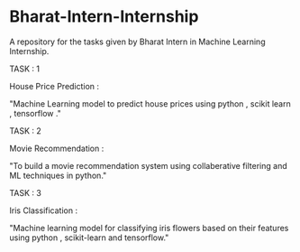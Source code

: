 # Bharat-Intern-Internship
A repository for the tasks given by Bharat Intern in Machine Learning Internship.

TASK : 1

House Price Prediction :

"Machine Learning model to predict house prices using python , scikit learn , tensorflow ."

TASK : 2

Movie Recommendation :

"To build a movie recommendation system using collaberative filtering and ML techniques in python."

TASK : 3

Iris Classification :

"Machine learning model for classifying iris flowers based on their features using python , scikit-learn and tensorflow."
